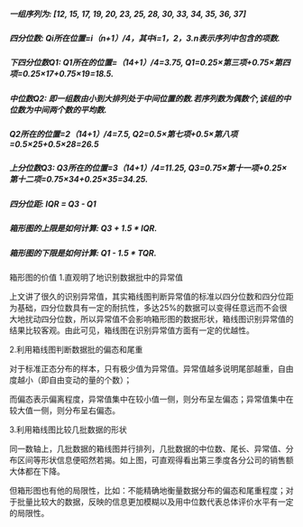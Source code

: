 ##### 一组序列为: [12, 15, 17, 19, 20, 23, 25, 28, 30, 33, 34, 35, 36, 37]

##### 四分位数: Qi所在位置=i（n+1）/4，其中i=1，2，3.n表示序列中包含的项数.

##### 下四分位数Q1: Q1所在的位置=（14+1）/4=3.75, Q1=0.25×第三项+0.75×第四项=0.25×17+0.75×19=18.5.

##### 中位数Q2: 即一组数由小到大排列处于中间位置的数.若序列数为偶数个,该组的中位数为中间两个数的平均数.
##### Q2所在的位置=2（14+1）/4=7.5, Q2=0.5×第七项+0.5×第八项=0.5×25+0.5×28=26.5

##### 上分位数Q3: Q3所在的位置=3（14+1）/4=11.25, Q3=0.75×第十一项+0.25×第十二项=0.75×34+0.25×35=34.25.

##### 四分位距: IQR = Q3 - Q1

##### 箱形图的上限是如何计算: Q3 + 1.5 * IQR.

##### 箱形图的下限是如何计算: Q1 - 1.5 * TQR.


箱形图的价值
1.直观明了地识别数据批中的异常值

上文讲了很久的识别异常值，其实箱线图判断异常值的标准以四分位数和四分位距为基础，四分位数具有一定的耐抗性，多达25%的数据可以变得任意远而不会很大地扰动四分位数，所以异常值不会影响箱形图的数据形状，箱线图识别异常值的结果比较客观。由此可见，箱线图在识别异常值方面有一定的优越性。

2.利用箱线图判断数据批的偏态和尾重

对于标准正态分布的样本，只有极少值为异常值。异常值越多说明尾部越重，自由度越小（即自由变动的量的个数）；

而偏态表示偏离程度，异常值集中在较小值一侧，则分布呈左偏态；异常值集中在较大值一侧，则分布呈右偏态。

3.利用箱线图比较几批数据的形状

同一数轴上，几批数据的箱线图并行排列，几批数据的中位数、尾长、异常值、分布区间等形状信息便昭然若揭。如上图，可直观得看出第三季度各分公司的销售额大体都在下降。

但箱形图也有他的局限性，比如：不能精确地衡量数据分布的偏态和尾重程度；对于批量比较大的数据，反映的信息更加模糊以及用中位数代表总体评价水平有一定的局限性。
